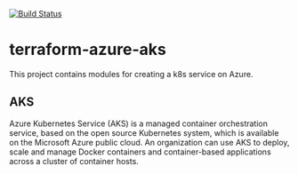 [![Build Status](https://kantarware.visualstudio.com/KM-Engineering-AMS/_apis/build/status/edalferes.terraform-azure-aks?branchName=master)](https://kantarware.visualstudio.com/KM-Engineering-AMS/_build/latest?definitionId=3049&branchName=master)

# terraform-azure-aks

This project contains modules for creating a k8s service on Azure.

## AKS

Azure Kubernetes Service (AKS) is a managed container orchestration service, based on the open source Kubernetes system, which is available on the Microsoft Azure public cloud. An organization can use AKS to deploy, scale and manage Docker containers and container-based applications across a cluster of container hosts.

